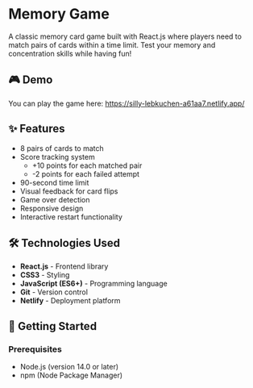 # Memory Game

A classic memory card game built with React.js where players need to match pairs of cards within a time limit. Test your memory and concentration skills while having fun!

## 🎮 Demo

You can play the game here: https://silly-lebkuchen-a61aa7.netlify.app/

## ✨ Features

- 8 pairs of cards to match
- Score tracking system
  - +10 points for each matched pair
  - -2 points for each failed attempt
- 90-second time limit
- Visual feedback for card flips
- Game over detection
- Responsive design
- Interactive restart functionality

## 🛠️ Technologies Used

- **React.js** - Frontend library
- **CSS3** - Styling
- **JavaScript (ES6+)** - Programming language
- **Git** - Version control
- **Netlify** - Deployment platform

## 🚀 Getting Started

### Prerequisites

- Node.js (version 14.0 or later)
- npm (Node Package Manager)
